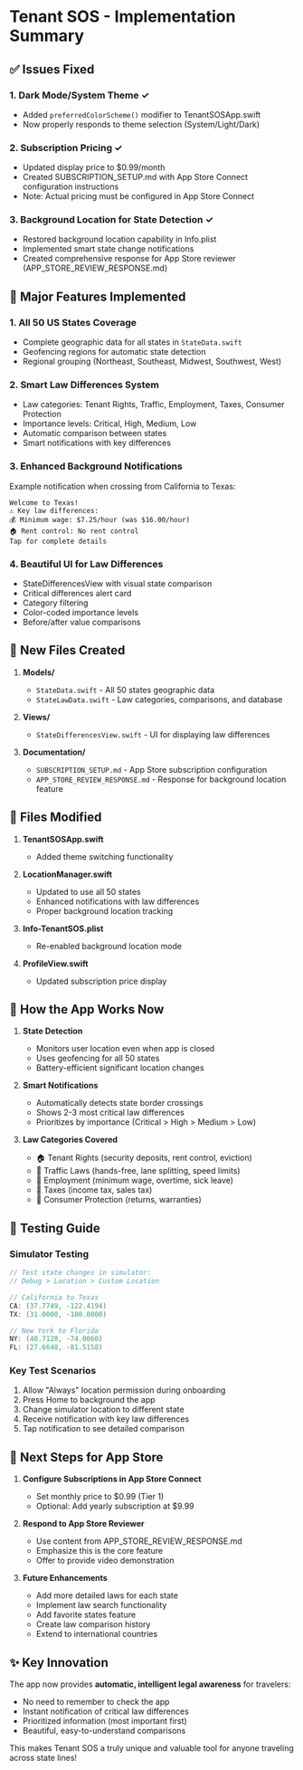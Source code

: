 # Tenant SOS - Implementation Summary

## ✅ Issues Fixed

### 1. **Dark Mode/System Theme** ✓
- Added `preferredColorScheme()` modifier to TenantSOSApp.swift
- Now properly responds to theme selection (System/Light/Dark)

### 2. **Subscription Pricing** ✓
- Updated display price to $0.99/month
- Created SUBSCRIPTION_SETUP.md with App Store Connect configuration instructions
- Note: Actual pricing must be configured in App Store Connect

### 3. **Background Location for State Detection** ✓
- Restored background location capability in Info.plist
- Implemented smart state change notifications
- Created comprehensive response for App Store reviewer (APP_STORE_REVIEW_RESPONSE.md)

## 🎯 Major Features Implemented

### 1. **All 50 US States Coverage**
- Complete geographic data for all states in `StateData.swift`
- Geofencing regions for automatic state detection
- Regional grouping (Northeast, Southeast, Midwest, Southwest, West)

### 2. **Smart Law Differences System**
- Law categories: Tenant Rights, Traffic, Employment, Taxes, Consumer Protection
- Importance levels: Critical, High, Medium, Low
- Automatic comparison between states
- Smart notifications with key differences

### 3. **Enhanced Background Notifications**
Example notification when crossing from California to Texas:
```
Welcome to Texas!
⚠️ Key law differences:
💰 Minimum wage: $7.25/hour (was $16.00/hour)
🏠 Rent control: No rent control
Tap for complete details
```

### 4. **Beautiful UI for Law Differences**
- StateDifferencesView with visual state comparison
- Critical differences alert card
- Category filtering
- Color-coded importance levels
- Before/after value comparisons

## 📁 New Files Created

1. **Models/**
   - `StateData.swift` - All 50 states geographic data
   - `StateLawData.swift` - Law categories, comparisons, and database

2. **Views/**
   - `StateDifferencesView.swift` - UI for displaying law differences

3. **Documentation/**
   - `SUBSCRIPTION_SETUP.md` - App Store subscription configuration
   - `APP_STORE_REVIEW_RESPONSE.md` - Response for background location feature

## 🔧 Files Modified

1. **TenantSOSApp.swift**
   - Added theme switching functionality

2. **LocationManager.swift**
   - Updated to use all 50 states
   - Enhanced notifications with law differences
   - Proper background location tracking

3. **Info-TenantSOS.plist**
   - Re-enabled background location mode

4. **ProfileView.swift**
   - Updated subscription price display

## 🚀 How the App Works Now

1. **State Detection**
   - Monitors user location even when app is closed
   - Uses geofencing for all 50 states
   - Battery-efficient significant location changes

2. **Smart Notifications**
   - Automatically detects state border crossings
   - Shows 2-3 most critical law differences
   - Prioritizes by importance (Critical > High > Medium > Low)

3. **Law Categories Covered**
   - 🏠 Tenant Rights (security deposits, rent control, eviction)
   - 🚗 Traffic Laws (hands-free, lane splitting, speed limits)
   - 💼 Employment (minimum wage, overtime, sick leave)
   - 💸 Taxes (income tax, sales tax)
   - 🛒 Consumer Protection (returns, warranties)

## 📱 Testing Guide

### Simulator Testing
```swift
// Test state changes in simulator:
// Debug > Location > Custom Location

// California to Texas
CA: (37.7749, -122.4194)
TX: (31.0000, -100.0000)

// New York to Florida
NY: (40.7128, -74.0060)
FL: (27.6648, -81.5158)
```

### Key Test Scenarios
1. Allow "Always" location permission during onboarding
2. Press Home to background the app
3. Change simulator location to different state
4. Receive notification with key law differences
5. Tap notification to see detailed comparison

## 📝 Next Steps for App Store

1. **Configure Subscriptions in App Store Connect**
   - Set monthly price to $0.99 (Tier 1)
   - Optional: Add yearly subscription at $9.99

2. **Respond to App Store Reviewer**
   - Use content from APP_STORE_REVIEW_RESPONSE.md
   - Emphasize this is the core feature
   - Offer to provide video demonstration

3. **Future Enhancements**
   - Add more detailed laws for each state
   - Implement law search functionality
   - Add favorite states feature
   - Create law comparison history
   - Extend to international countries

## ✨ Key Innovation

The app now provides **automatic, intelligent legal awareness** for travelers:
- No need to remember to check the app
- Instant notification of critical law differences
- Prioritized information (most important first)
- Beautiful, easy-to-understand comparisons

This makes Tenant SOS a truly unique and valuable tool for anyone traveling across state lines!